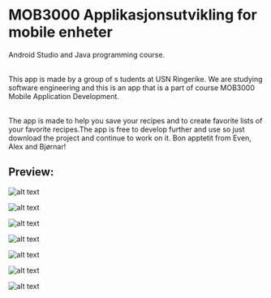 # MOB3000 Applikasjonsutvikling for mobile enheter
Android Studio and Java programming course.<br><br>

This app is made by a group of s tudents at USN Ringerike. We are studying software engineering and this is an app that is a part of course MOB3000 Mobile Application Development.<br><br>

The app is made to help you save your recipes and to create favorite lists of your favorite recipes.The app is free to develop further and use so just download the project and continue to work on it. Bon apptetit from Even, Alex and Bjørnar!

<h2>Preview:</h2>

![alt text](https://github.com/bjoernarborge/MOB3000-applikasjonsutvikling-for-mobile-enheter/blob/main/1.png?raw=true)

![alt text](https://github.com/bjoernarborge/MOB3000-applikasjonsutvikling-for-mobile-enheter/blob/main/2.png?raw=true)

![alt text](https://github.com/bjoernarborge/MOB3000-applikasjonsutvikling-for-mobile-enheter/blob/main/3.png?raw=true)

![alt text](https://github.com/bjoernarborge/MOB3000-applikasjonsutvikling-for-mobile-enheter/blob/main/4.png?raw=true)

![alt text](https://github.com/bjoernarborge/MOB3000-applikasjonsutvikling-for-mobile-enheter/blob/main/5.png?raw=true)

![alt text](https://github.com/bjoernarborge/MOB3000-applikasjonsutvikling-for-mobile-enheter/blob/main/6.png?raw=true)

![alt text](https://github.com/bjoernarborge/MOB3000-applikasjonsutvikling-for-mobile-enheter/blob/main/7.png?raw=true)
